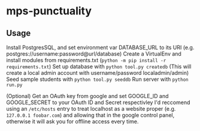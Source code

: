 # mps-punctuality

## Usage

Install PostgresSQL, and set environment var DATABASE_URL to its URI (e.g. postgres://username:password@url/database)
Create a VirtualEnv and install modules from requirements.txt (`python -m pip install -r requirements.txt`)
Set up database with `python tool.py createdb` (This will create a local admin account with username/password localadmin/admin)
Seed sample students with `python tool.py seeddb`
Run server with `python run.py`

(Optional) Get an OAuth key from google and set GOOGLE_ID and GOOGLE_SECRET to your OAuth ID and Secret respectivley
I'd reccomend using an `/etc/hosts` entry to treat localhost as a website proper (e.g. `127.0.0.1 foobar.com`) and allowing that in the google control panel, otherwise it will ask you for offline access every time.